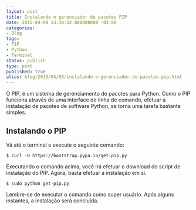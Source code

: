 ```yaml
---
layout: post
title: Instalando o gerenciador de pacotes PIP
date: 2015-04-09 13:30:52.000000000 -03:00
categories:
- Blog
tags:
- PIP
- Python
- Terminal
status: publish
type: post
published: true
alias: blog/2015/04/09/instalando-o-gerenciador-de-pacotes-pip.html
---
```

O PIP, é um sistema de gerenciamento de pacotes para Python.
Como o PIP funciona através de uma interface de linha de comando, efetuar a instalação de pacotes de software Python, se torna uma tarefa bastante simples.

## Instalando o PIP

Vá até o terminal e execute o seguinte comando:

	$ curl -O https://bootstrap.pypa.io/get-pip.py

Executando o comando acima, você irá efetuar o download do script de instalação do PIP.
Agora, basta efetuar a instalação em si.

	$ sudo python get-pip.py

Lembre-se de executar o comando como super usuário.
Após alguns instantes, a instalação será concluída.
